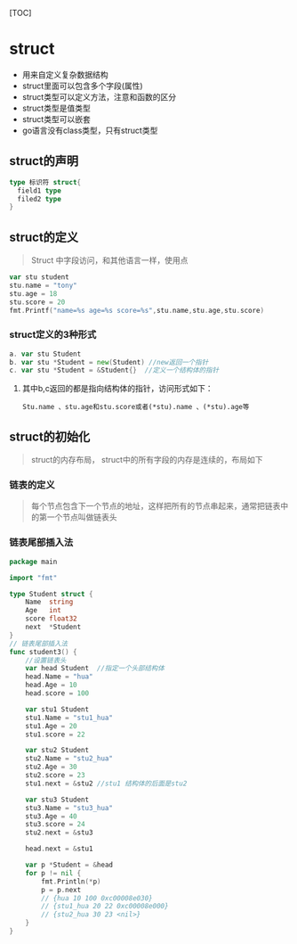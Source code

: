 [TOC]

# struct

- 用来自定义复杂数据结构
- struct里面可以包含多个字段(属性)
- struct类型可以定义方法，注意和函数的区分
- struct类型是值类型
- struct类型可以嵌套
- go语言没有class类型，只有struct类型

## struct的声明

```go
type 标识符 struct{
  field1 type
  filed2 type
}
```

## struct的定义

> Struct 中字段访问，和其他语言一样，使用点

```go
var stu student
stu.name = "tony"
stu.age = 18
stu.score = 20
fmt.Printf("name=%s age=%s score=%s",stu.name,stu.age,stu.score)
```



### struct定义的3种形式

```go
a. var stu Student
b. var stu *Student = new(Student) //new返回一个指针
c. var stu *Student = &Student{}  //定义一个结构体的指针
```

1. 其中b,c返回的都是指向结构体的指针，访问形式如下：

   `Stu.name 、stu.age和stu.score或者(*stu).name 、(*stu).age等`

## struct的初始化

> struct的内存布局， struct中的所有字段的内存是连续的，布局如下

### 链表的定义

> 每个节点包含下一个节点的地址，这样把所有的节点串起来，通常把链表中的第一个节点叫做链表头

### 链表尾部插入法

```go
package main

import "fmt"

type Student struct {
	Name  string
	Age   int
	score float32
	next  *Student
}
// 链表尾部插入法
func student3() {
	//设置链表头
	var head Student  //指定一个头部结构体
	head.Name = "hua"
	head.Age = 10
	head.score = 100

	var stu1 Student
	stu1.Name = "stu1_hua"
	stu1.Age = 20
	stu1.score = 22

	var stu2 Student
	stu2.Name = "stu2_hua"
	stu2.Age = 30
	stu2.score = 23
	stu1.next = &stu2 //stu1 结构体的后面是stu2

	var stu3 Student
	stu3.Name = "stu3_hua"
	stu3.Age = 40
	stu3.score = 24
	stu2.next = &stu3

	head.next = &stu1

	var p *Student = &head
	for p != nil {
		fmt.Println(*p)
		p = p.next
		// {hua 10 100 0xc00008e030}
		// {stu1_hua 20 22 0xc00008e000}
		// {stu2_hua 30 23 <nil>}
	}
}
```

